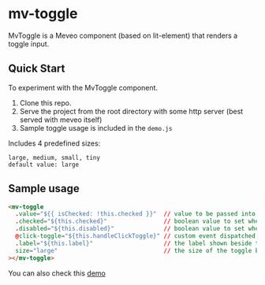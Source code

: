 # mv-toggle

 MvToggle is a Meveo component (based on lit-element) that renders a toggle input.

## Quick Start

To experiment with the MvToggle component.

1. Clone this repo.
2. Serve the project from the root directory with some http server (best served with meveo itself)
3. Sample toggle usage is included in the `demo.js`

Includes 4 predefined sizes:
```
large, medium, small, tiny
default value: large
```

## Sample usage
```html
<mv-toggle
  .value="${{ isChecked: !this.checked }}"  // value to be passed into click-toggle event
  .checked="${this.checked}"                // boolean value to set whether toggle is on or off
  .disabled="${this.disabled}"              // boolean value to set whether the toggle is disabled or not
  @click-toggle="${this.handleClickToggle}" // custom event dispatched when the toggle is clicked
  .label="${this.label}"                    // the label shown beside the toggle button
  size="large"                              // the size of the toggle button
></mv-toggle>
```

You can also check this [demo](https://toggle.meveo.org/)